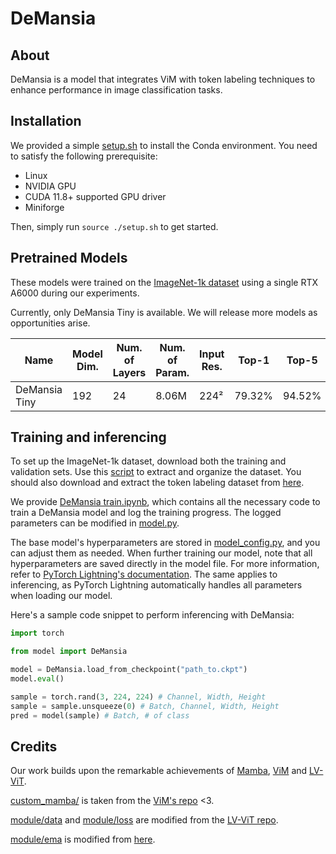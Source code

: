 # DeMansia

## About

DeMansia is a model that integrates ViM with token labeling techniques to enhance performance in image classification tasks.

## Installation

We provided a simple [setup.sh](setup.sh) to install the Conda environment. You need to satisfy the following prerequisite:

- Linux
- NVIDIA GPU
- CUDA 11.8+ supported GPU driver
- Miniforge

Then, simply run `source ./setup.sh` to get started.

## Pretrained Models

These models were trained on the [ImageNet-1k dataset](https://www.image-net.org/challenges/LSVRC/2012/2012-downloads.php) using a single RTX A6000 during our experiments.

Currently, only DeMansia Tiny is available. We will release more models as opportunities arise.

| Name          | Model Dim. | Num. of Layers | Num. of Param. | Input Res. | Top-1  | Top-5  | Batch Size | Download              | Training Log    |
|---------------|------------|----------------|----------------|------------|--------|--------|------------|-----------------------|-----------------|
| DeMansia Tiny | 192        | 24             | 8.06M          | 224²       | 79.32% | 94.52% | 768        | [link][tiny download] | [log][tiny log] |

[tiny download]: https://archive.org/details/DeMansia-Tiny
[tiny log]: https://wandb.ai/catalpa/DeMansia%20Tiny/runs/mec0ihkp

## Training and inferencing

To set up the ImageNet-1k dataset, download both the training and validation sets. Use this [script](https://gist.github.com/BIGBALLON/8a71d225eff18d88e469e6ea9b39cef4) to extract and organize the dataset. You should also download and extract the token labeling dataset from [here](https://drive.google.com/file/d/1Cat8HQPSRVJFPnBLlfzVE0Exe65a_4zh/view?usp=sharing).

We provide [DeMansia train.ipynb](DeMansia%20train.ipynb), which contains all the necessary code to train a DeMansia model and log the training progress. The logged parameters can be modified in [model.py](model.py).

The base model's hyperparameters are stored in [model_config.py](model_config.py), and you can adjust them as needed. When further training our model, note that all hyperparameters are saved directly in the model file. For more information, refer to [PyTorch Lightning's documentation](https://lightning.ai/docs/pytorch/stable/common/checkpointing_basic.html#contents-of-a-checkpoint). The same applies to inferencing, as PyTorch Lightning automatically handles all parameters when loading our model.

Here's a sample code snippet to perform inferencing with DeMansia:

```python
import torch

from model import DeMansia

model = DeMansia.load_from_checkpoint("path_to.ckpt")
model.eval()

sample = torch.rand(3, 224, 224) # Channel, Width, Height
sample = sample.unsqueeze(0) # Batch, Channel, Width, Height
pred = model(sample) # Batch, # of class
```

## Credits

Our work builds upon the remarkable achievements of [Mamba](https://arxiv.org/abs/2312.00752), [ViM](https://arxiv.org/abs/2401.09417) and [LV-ViT](https://arxiv.org/abs/2104.10858).

[custom_mamba/](custom_mamba) is taken from the [ViM's repo](https://github.com/hustvl/Vim) <3.

[module/data](modules/data) and [module/loss](module/loss) are modified from the [LV-ViT repo](https://github.com/zihangJiang/TokenLabeling).

[module/ema](modules/ema) is modified from [here](https://github.com/BioinfoMachineLearning/bio-diffusion/blob/main/src/utils/__init__.py).
